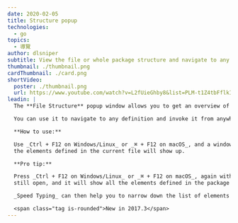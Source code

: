 ```yaml
---
date: 2020-02-05
title: Structure popup
technologies:
  - go
topics:
  - 導覽
author: dlsniper
subtitle: View the file or whole package structure and navigate to any element
thumbnail: ./thumbnail.png
cardThumbnail: ./card.png
shortVideo:
  poster: ./thumbnail.png
  url: https://www.youtube.com/watch?v=L2fUieGhby8&list=PLM-t1Z4tbFflkIOaap4P-BV30ZrZwrDld&index=13
leadin: |
  The **File Structure** popup window allows you to get an overview of all the elements defined in a file or a package.

  You can use it to navigate to any definition and invoke it from anywhere.

  **How to use:**

  Use _Ctrl + F12 on Windows/Linux_ or _⌘ + F12 on macOS_, and a window with all
  the elements defined in the current file will show up.

  **Pro tip:**

  Press _Ctrl + F12 on Windows/Linux_ or _⌘ + F12 on macOS_, again with the window
  still open, and it will show all the elements defined in the package of the current file.

  _Speed Typing_ can then help you to narrow down the list of elements to the one that you need.

  <span class="tag is-rounded">New in 2017.3</span>
---
```



